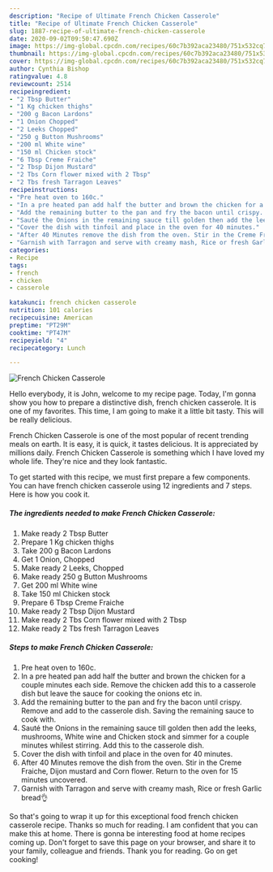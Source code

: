 ```yaml
---
description: "Recipe of Ultimate French Chicken Casserole"
title: "Recipe of Ultimate French Chicken Casserole"
slug: 1887-recipe-of-ultimate-french-chicken-casserole
date: 2020-09-02T09:50:47.690Z
image: https://img-global.cpcdn.com/recipes/60c7b392aca23480/751x532cq70/french-chicken-casserole-recipe-main-photo.jpg
thumbnail: https://img-global.cpcdn.com/recipes/60c7b392aca23480/751x532cq70/french-chicken-casserole-recipe-main-photo.jpg
cover: https://img-global.cpcdn.com/recipes/60c7b392aca23480/751x532cq70/french-chicken-casserole-recipe-main-photo.jpg
author: Cynthia Bishop
ratingvalue: 4.8
reviewcount: 2514
recipeingredient:
- "2 Tbsp Butter"
- "1 Kg chicken thighs"
- "200 g Bacon Lardons"
- "1 Onion Chopped"
- "2 Leeks Chopped"
- "250 g Button Mushrooms"
- "200 ml White wine"
- "150 ml Chicken stock"
- "6 Tbsp Creme Fraiche"
- "2 Tbsp Dijon Mustard"
- "2 Tbs Corn flower mixed with 2 Tbsp"
- "2 Tbs fresh Tarragon Leaves"
recipeinstructions:
- "Pre heat oven to 160c."
- "In a pre heated pan add half the butter and brown the chicken for a couple minutes each side. Remove the chicken add this to a casserole dish but leave the sauce for cooking the onions etc in."
- "Add the remaining butter to the pan and fry the bacon until crispy. Remove and add to the casserole dish. Saving the remaining sauce to cook with."
- "Sauté the Onions in the remaining sauce till golden then add the leeks, mushrooms, White wine and Chicken stock and simmer for a couple minutes whilest stirring. Add this to the casserole dish."
- "Cover the dish with tinfoil and place in the oven for 40 minutes."
- "After 40 Minutes remove the dish from the oven. Stir in the Creme Fraiche, Dijon mustard and Corn flower. Return to the oven for 15 minutes uncovered."
- "Garnish with Tarragon and serve with creamy mash, Rice or fresh Garlic bread👌"
categories:
- Recipe
tags:
- french
- chicken
- casserole

katakunci: french chicken casserole 
nutrition: 101 calories
recipecuisine: American
preptime: "PT29M"
cooktime: "PT47M"
recipeyield: "4"
recipecategory: Lunch

---
```



![French Chicken Casserole](https://img-global.cpcdn.com/recipes/60c7b392aca23480/751x532cq70/french-chicken-casserole-recipe-main-photo.jpg)

Hello everybody, it is John, welcome to my recipe page. Today, I'm gonna show you how to prepare a distinctive dish, french chicken casserole. It is one of my favorites. This time, I am going to make it a little bit tasty. This will be really delicious.

French Chicken Casserole is one of the most popular of recent trending meals on earth. It is easy, it is quick, it tastes delicious. It is appreciated by millions daily. French Chicken Casserole is something which I have loved my whole life. They're nice and they look fantastic.




To get started with this recipe, we must first prepare a few components. You can have french chicken casserole using 12 ingredients and 7 steps. Here is how you cook it.

<!--inarticleads1-->

##### The ingredients needed to make French Chicken Casserole:

1. Make ready 2 Tbsp Butter
1. Prepare 1 Kg chicken thighs
1. Take 200 g Bacon Lardons
1. Get 1 Onion, Chopped
1. Make ready 2 Leeks, Chopped
1. Make ready 250 g Button Mushrooms
1. Get 200 ml White wine
1. Take 150 ml Chicken stock
1. Prepare 6 Tbsp Creme Fraiche
1. Make ready 2 Tbsp Dijon Mustard
1. Make ready 2 Tbs Corn flower mixed with 2 Tbsp
1. Make ready 2 Tbs fresh Tarragon Leaves




<!--inarticleads2-->

##### Steps to make French Chicken Casserole:

1. Pre heat oven to 160c.
1. In a pre heated pan add half the butter and brown the chicken for a couple minutes each side. Remove the chicken add this to a casserole dish but leave the sauce for cooking the onions etc in.
1. Add the remaining butter to the pan and fry the bacon until crispy. Remove and add to the casserole dish. Saving the remaining sauce to cook with.
1. Sauté the Onions in the remaining sauce till golden then add the leeks, mushrooms, White wine and Chicken stock and simmer for a couple minutes whilest stirring. Add this to the casserole dish.
1. Cover the dish with tinfoil and place in the oven for 40 minutes.
1. After 40 Minutes remove the dish from the oven. Stir in the Creme Fraiche, Dijon mustard and Corn flower. Return to the oven for 15 minutes uncovered.
1. Garnish with Tarragon and serve with creamy mash, Rice or fresh Garlic bread👌




So that's going to wrap it up for this exceptional food french chicken casserole recipe. Thanks so much for reading. I am confident that you can make this at home. There is gonna be interesting food at home recipes coming up. Don't forget to save this page on your browser, and share it to your family, colleague and friends. Thank you for reading. Go on get cooking!
